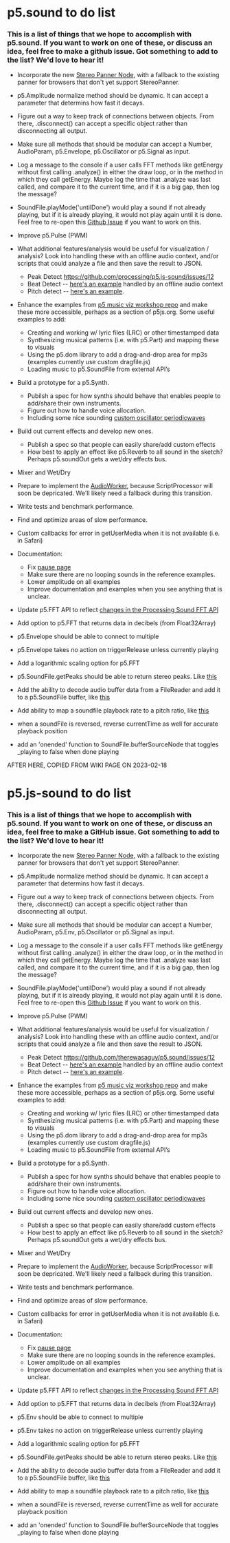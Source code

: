 p5.sound to do list
========

### This is a list of things that we hope to accomplish with p5.sound. If you want to work on one of these, or discuss an idea, feel free to make a github issue. Got something to add to the list? We'd love to hear it!


- Incorporate the new [Stereo Panner Node](http://webaudio.github.io/web-audio-api/#the-stereopannernode-interface), with a fallback to the existing panner for browsers that don't yet support StereoPanner.


- p5.Amplitude normalize method should be dynamic. It can accept a parameter that determins how fast it decays.


- Figure out a way to keep track of connections between objects. From there, .disconnect() can accept a specific object rather than disconnecting all output.


- Make sure all methods that should be modular can accept a Number, AudioParam, p5.Envelope, p5.Oscillator or p5.Signal as input.


- Log a message to the console if a user calls FFT methods like getEnergy without first calling .analyze() in either the draw loop, or in the method in which they call getEnergy. Maybe log the time that .analyze was last called, and compare it to the current time, and if it is a big gap, then log the message?


- SoundFile.playMode('untilDone') would play a sound if not already playing, but if it is already playing, it would not play again until it is done. Feel free to re-open this [Github Issue](https://github.com/processing/p5.js-sound/issues/5) if you want to work on this.


- Improve p5.Pulse (PWM)


- What additional features/analysis would be useful for visualization / analysis? Look into handling these with an offline audio context, and/or scripts that could analyze a file and then save the result to JSON.
  * Peak Detect https://github.com/processing/p5.js-sound/issues/12
  * Beat Detect -- [here's an example](http://tech.beatport.com/2014/web-audio/beat-detection-using-web-audio/) handled by an offline audio context
  * Pitch detect -- [here's an example](https://webaudiodemos.appspot.com/pitchdetect/index.html).


- Enhance the examples from [p5 music viz workshop repo](https://github.com/therewasaguy/p5-music-viz) and make these more accessible, perhaps as a section of p5js.org. Some useful examples to add:
  * Creating and working w/ lyric files (LRC) or other timestamped data
  * Synthesizing musical patterns (i.e. with p5.Part) and mapping these to visuals
  * Using the p5.dom library to add a drag-and-drop area for mp3s (examples currently use custom dragfile.js)
  * Loading music to p5.SoundFile from external API’s


- Build a prototype for a p5.Synth.
  * Pubilsh a spec for how synths should behave that enables people to add/share their own instruments.
  * Figure out how to handle voice allocation.
  * Including some nice sounding [custom oscillator periodicwaves](http://webaudio.github.io/web-audio-api/#the-periodicwave-interface)


- Build out current effects and develop new ones.
  * Publish a spec so that people can easily share/add custom effects
  * How best to apply an effect like p5.Reverb to all sound in the sketch? Perhaps p5.soundOut gets a wet/dry effects bus.


- Mixer and Wet/Dry


- Prepare to implement the [AudioWorker](http://webaudio.github.io/web-audio-api/#the-audioworker), because ScriptProcessor will soon be depricated. We'll likely need a fallback during this transition.

 
- Write tests and benchmark performance.


- Find and optimize areas of slow performance.


- Custom callbacks for error in getUserMedia when it is not available (i.e. in Safari)

- Documentation:
  * Fix [pause page](http://p5js.org/reference/#/p5.SoundFile/pause)
  * Make sure there are no looping sounds in the reference examples.
  * Lower amplitude on all examples
  * Improve documentation and examples when you see anything that is unclear.


- Update p5.FFT API to reflect [changes in the Processing Sound FFT API](https://github.com/processing/processing-docs/issues/221)

- Add option to p5.FFT that returns data in decibels (from Float32Array)

- p5.Envelope should be able to connect to multiple
- p5.Envelope takes no action on triggerRelease unless currently playing

- Add a logarithmic scaling option for p5.FFT
- p5.SoundFile.getPeaks should be able to return stereo peaks. Like [this](https://github.com/olosmusic/olos-soundfile/blob/master/olos-soundfile.html#L379)
- Add the ability to decode audio buffer data from a FileReader and add it to a p5.SoundFile buffer, like [this](https://github.com/olosmusic/olos-soundfile/blob/master/olos-soundfile.html#L227)
- Add ability to map a soundfile playback rate to a pitch ratio, like [this](https://github.com/ericrosenbaum/MK-1/blob/gh-pages/sketch.js#L488)
- when a soundFile is reversed, reverse currentTime as well for accurate playback position
- add an 'onended' function to SoundFile.bufferSourceNode that toggles _playing to false when done playing

AFTER HERE, COPIED FROM WIKI PAGE ON 2023-02-18

# p5.js-sound to do list

### This is a list of things that we hope to accomplish with p5.sound. If you want to work on one of these, or discuss an idea, feel free to make a GitHub issue. Got something to add to the list? We'd love to hear it!


- Incorporate the new [Stereo Panner Node](http://webaudio.github.io/web-audio-api/#the-stereopannernode-interface), with a fallback to the existing panner for browsers that don't yet support StereoPanner.


- p5.Amplitude normalize method should be dynamic. It can accept a parameter that determins how fast it decays.


- Figure out a way to keep track of connections between objects. From there, .disconnect() can accept a specific object rather than disconnecting all output.


- Make sure all methods that should be modular can accept a Number, AudioParam, p5.Env, p5.Oscillator or p5.Signal as input.


- Log a message to the console if a user calls FFT methods like getEnergy without first calling .analyze() in either the draw loop, or in the method in which they call getEnergy. Maybe log the time that .analyze was last called, and compare it to the current time, and if it is a big gap, then log the message?


- SoundFile.playMode('untilDone') would play a sound if not already playing, but if it is already playing, it would not play again until it is done. Feel free to re-open this [Github Issue](https://github.com/therewasaguy/p5.sound/issues/5) if you want to work on this.


- Improve p5.Pulse (PWM)


- What additional features/analysis would be useful for visualization / analysis? Look into handling these with an offline audio context, and/or scripts that could analyze a file and then save the result to JSON.
  * Peak Detect https://github.com/therewasaguy/p5.sound/issues/12
  * Beat Detect -- [here's an example](http://tech.beatport.com/2014/web-audio/beat-detection-using-web-audio/) handled by an offline audio context
  * Pitch detect -- [here's an example](https://webaudiodemos.appspot.com/pitchdetect/index.html).


- Enhance the examples from [p5 music viz workshop repo](https://github.com/therewasaguy/p5-music-viz) and make these more accessible, perhaps as a section of p5js.org. Some useful examples to add:
  * Creating and working w/ lyric files (LRC) or other timestamped data
  * Synthesizing musical patterns (i.e. with p5.Part) and mapping these to visuals
  * Using the p5.dom library to add a drag-and-drop area for mp3s (examples currently use custom dragfile.js)
  * Loading music to p5.SoundFile from external API’s


- Build a prototype for a p5.Synth.
  * Pubilsh a spec for how synths should behave that enables people to add/share their own instruments.
  * Figure out how to handle voice allocation.
  * Including some nice sounding [custom oscillator periodicwaves](http://webaudio.github.io/web-audio-api/#the-periodicwave-interface)


- Build out current effects and develop new ones.
  * Publish a spec so that people can easily share/add custom effects
  * How best to apply an effect like p5.Reverb to all sound in the sketch? Perhaps p5.soundOut gets a wet/dry effects bus.


- Mixer and Wet/Dry


- Prepare to implement the [AudioWorker](http://webaudio.github.io/web-audio-api/#the-audioworker), because ScriptProcessor will soon be depricated. We'll likely need a fallback during this transition.

 
- Write tests and benchmark performance.


- Find and optimize areas of slow performance.


- Custom callbacks for error in getUserMedia when it is not available (i.e. in Safari)

- Documentation:
  * Fix [pause page](http://p5js.org/reference/#/p5.SoundFile/pause)
  * Make sure there are no looping sounds in the reference examples.
  * Lower amplitude on all examples
  * Improve documentation and examples when you see anything that is unclear.


- Update p5.FFT API to reflect [changes in the Processing Sound FFT API](https://github.com/processing/processing-docs/issues/221)

- Add option to p5.FFT that returns data in decibels (from Float32Array)

- p5.Env should be able to connect to multiple
- p5.Env takes no action on triggerRelease unless currently playing

- Add a logarithmic scaling option for p5.FFT
- p5.SoundFile.getPeaks should be able to return stereo peaks. Like [this](https://github.com/olosmusic/olos-soundfile/blob/master/olos-soundfile.html#L379) 
- Add the ability to decode audio buffer data from a FileReader and add it to a p5.SoundFile buffer, like [this](https://github.com/olosmusic/olos-soundfile/blob/master/olos-soundfile.html#L227)
- Add ability to map a soundfile playback rate to a pitch ratio, like [this](https://github.com/ericrosenbaum/MK-1/blob/gh-pages/sketch.js#L488)
- when a soundFile is reversed, reverse currentTime as well for accurate playback position
- add an 'onended' function to SoundFile.bufferSourceNode that toggles _playing to false when done playing
